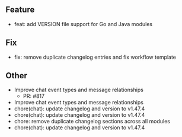 ## Feature

- feat: add VERSION file support for Go and Java modules

## Fix

- fix: remove duplicate changelog entries and fix workflow template

## Other

- Improve chat event types and message relationships
   - PR: #817
- Improve chat event types and message relationships
- chore(chat): update changelog and version to v1.47.4
- chore(chat): update changelog and version to v1.47.4
- chore: remove duplicate changelog sections across all modules
- chore(chat): update changelog and version to v1.47.4

